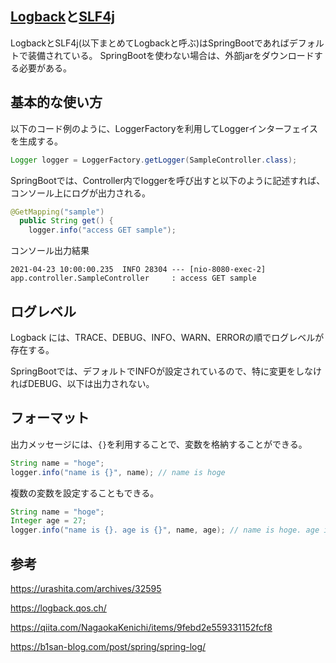 ## [Logback](#)と[SLF4j](https://www.slf4j.org/download.html)

LogbackとSLF4j(以下まとめてLogbackと呼ぶ)はSpringBootであればデフォルトで装備されている。
SpringBootを使わない場合は、外部jarをダウンロードする必要がある。

## 基本的な使い方

以下のコード例のように、LoggerFactoryを利用してLoggerインターフェイスを生成する。

```Java
Logger logger = LoggerFactory.getLogger(SampleController.class);
```

SpringBootでは、Controller内でloggerを呼び出すと以下のように記述すれば、コンソール上にログが出力される。

```Java
@GetMapping("sample")
  public String get() {
    logger.info("access GET sample");
```

コンソール出力結果

```console
2021-04-23 10:00:00.235  INFO 28304 --- [nio-8080-exec-2] app.controller.SampleController     : access GET sample
```

## ログレベル

Logback には、TRACE、DEBUG、INFO、WARN、ERRORの順でログレベルが存在する。

SpringBootでは、デフォルトでINFOが設定されているので、特に変更をしなければDEBUG、以下は出力されない。

## フォーマット

出力メッセージには、`{}`を利用することで、変数を格納することができる。

```Java
String name = "hoge";
logger.info("name is {}", name); // name is hoge
```

複数の変数を設定することもできる。

```Java
String name = "hoge";
Integer age = 27; 
logger.info("name is {}. age is {}", name, age); // name is hoge. age is 27
```

## 参考

https://urashita.com/archives/32595

https://logback.qos.ch/

https://qiita.com/NagaokaKenichi/items/9febd2e559331152fcf8

https://b1san-blog.com/post/spring/spring-log/

